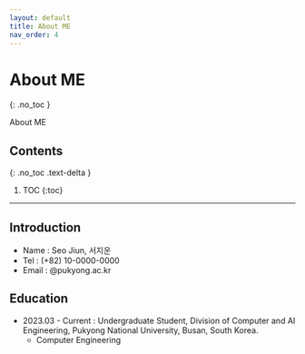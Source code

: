 ```yaml
---
layout: default
title: About ME
nav_order: 4
---
```


# About ME
{: .no_toc }

About ME

## Contents
{: .no_toc .text-delta }

1. TOC
{:toc}

---

## Introduction
- Name  : Seo Jiun, 서지운
- Tel   : (+82) 10-0000-0000
- Email : @pukyong.ac.kr

## Education
- 2023.03 - Current : Undergraduate Student, Division of Computer and AI Engineering, Pukyong National University, Busan, South Korea.
    - Computer Engineering

